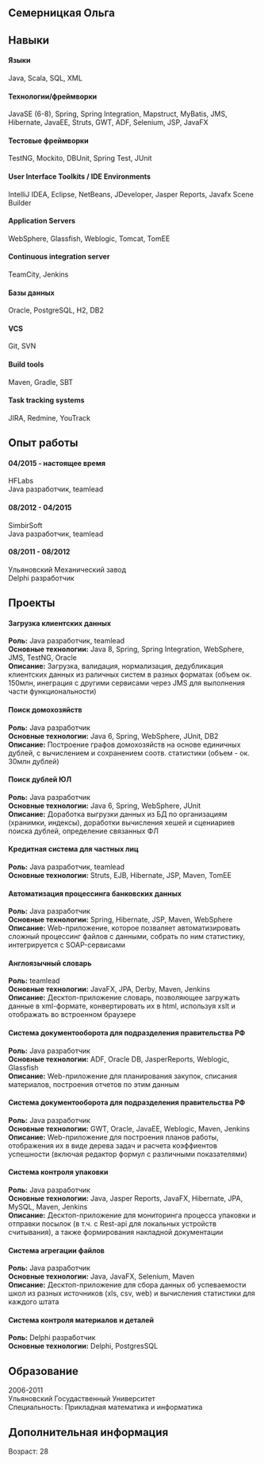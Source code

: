 ## Семерницкая Ольга

## Навыки   

#### Языки 
Java, Scala, SQL, XML
#### Технологии/фреймворки 
JavaSE (6-8), Spring, Spring Integration, Mapstruct, MyBatis, JMS, Hibernate, JavaEE, Struts, GWT, ADF, Selenium, JSP, JavaFX
#### Тестовые фреймворки 
TestNG, Mockito, DBUnit, Spring Test, JUnit
#### User Interface Toolkits / IDE Environments 
IntelliJ IDEA, Eclipse, NetBeans, JDeveloper, Jasper Reports, Javafx Scene Builder
#### Application Servers 
WebSphere, Glassfish, Weblogic, Tomcat, TomEE
#### Continuous integration server  
TeamCity, Jenkins
#### Базы данных 
Oracle, PostgreSQL, H2, DB2
#### VCS 
Git, SVN
#### Build tools 
Maven, Gradle, SBT
#### Task tracking systems 
JIRA, Redmine, YouTrack

## Опыт работы
#### 04/2015 - настоящее время
HFLabs   
Java разработчик, teamlead
#### 08/2012 - 04/2015
SimbirSoft   
Java разработчик, teamlead

#### 08/2011 - 08/2012
Ульяновский Механический завод   
Delphi разработчик

## Проекты 
#### Загрузка клиентских данных
**Роль:** Java разработчик, teamlead  
**Основные технологии:** Java 8, Spring, Spring Integration, WebSphere, JMS, TestNG, Oracle   
**Описание:** Загрузка, валидация, нормализация, дедубликация клиентских данных из раличных систем в разных форматах
(объем ок. 150млн, инеграция с другими сервисами через JMS для выполнения части функциональности)
#### Поиск домохозяйств
**Роль:** Java разработчик  
**Основные технологии:** Java 6, Spring, WebSphere, JUnit, DB2   
**Описание:** Построение графов домохозяйств на основе единичных дублей, с вычислением и сохранением соотв. статистики 
(объем - ок. 30млн дублей)
#### Поиск дублей ЮЛ
**Роль:** Java разработчик   
**Основные технологии:** Java 6, Spring, WebSphere, JUnit   
**Описание:** Доработка выгрузки данных из БД по организациям (хранимки, индексы), доработки вычисления хешей и сцениариев поиска дублей, 
определение связанных ФЛ
#### Кредитная система для частных лиц
**Роль:** Java разработчик, teamlead   
**Основные технологии:**  Struts, EJB, Hibernate, JSP, Maven, TomEE
#### Автоматизация процессинга банковских данных
**Роль:** Java разработчик   
**Основные технологии:**  Spring, Hibernate, JSP, Maven, WebSphere    
**Описание:** Web-приложение, которое позваляет автоматизировать сложный процессинг файлов с данными, собрать по ним статистику, интегрируется с SOAP-сервисами
#### Англоязычный словарь
**Роль:** teamlead    
**Основные технологии:**  JavaFX, JPA, Derby, Maven, Jenkins    
**Описание:** Десктоп-приложение словарь, позволяющее загружать данные в xml-формате, конвертировать их в html, используя xslt и отображать во встроенном браузере
#### Система документооборота для подразделения правительства РФ
**Роль:** Java разработчик    
**Основные технологии:** ADF, Oracle DB, JasperReports, Weblogic, Glassfish    
**Описание:** Web-приложение для планирования закупок, списания материалов, построения отчетов по этим данным
#### Система документооборота для подразделения правительства РФ
**Роль:** Java разработчик   
**Основные технологии:**  GWT, Oracle, JavaEE, Weblogic, Maven, Jenkins    
**Описание:** Web-приложение для построения планов работы, отображения их в виде дерева задач и расчета коэффиентов успешности (включая редактор формул с различными показателями)
#### Система контроля упаковки
**Роль:** Java разработчик   
**Основные технологии:**  Java, Jasper Reports, JavaFX, Hibernate, JPA, MySQL, Maven, Jenkins   
**Описание:** Десктоп-приложение для мониторинга процесса упаковки и отправки посылок (в т.ч. с Rest-api для локальных устройств считывания), а также формирования накладной документации
#### Система агрегации файлов
**Роль:** Java разработчик   
**Основные технологии:**  Java, JavaFX, Selenium, Maven   
**Описание:** Десктоп-приложение для сбора данных об успеваемости школ из разных источников (xls, csv, web) и вычисления статистики для каждого штата
#### Система контроля материалов и деталей
**Роль:** Delphi разработчик   
**Основные технологии:** Delphi, PostgresSQL    
## Образование
2006-2011   
Ульяновский Госудаственный Университет   
Специальность: Прикладная математика и информатика
## Дополнительная информация
Возраст: 28
